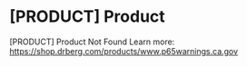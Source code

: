 # [PRODUCT] Product

[PRODUCT] Product
Not Found
Learn more: https://shop.drberg.com/products/www.p65warnings.ca.gov
